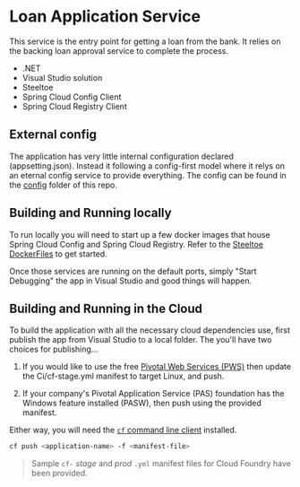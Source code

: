 # Loan Application Service

This service is the entry point for getting a loan from the bank. It relies on the backing loan approval service to complete the process. 

- .NET
- Visual Studio solution
- Steeltoe
- Spring Cloud Config Client
- Spring Cloud Registry Client

## External config

The application has very little internal configuration declared (appsetting.json). Instead it following a config-first model where it relys on an eternal config service to provide everything. The config can be found in the [config](https://github.com/pivotal/polyglot-pas-demo/tree/master/config) folder of this repo.

## Building and Running locally

To run locally you will need to start up a few docker images that house Spring Cloud Config and Spring Cloud Registry. Refer to the [Steeltoe DockerFiles](https://github.com/SteeltoeOSS/Dockerfiles) to get started. 

Once those services are running on the default ports, simply "Start Debugging" the app in Visual Studio and good things will happen.

## Building and Running in the Cloud

To build the application with all the necessary cloud dependencies use, first publish the app from Visual Studio to a local folder. The you'll have two choices for publishing...

1. If you would like to use the free [Pivotal Web Services (PWS)](https://run.pivotal.io) then update the Ci/cf-stage.yml manifest to target Linux, and push.

2. If your company's Pivotal Application Service (PAS) foundation has the Windows feature installed (PASW), then push using the provided manifest.

Either way, you will need the [`cf` command line client](https://docs.run.pivotal.io/cf-cli/cf-help.html) installed.

```bash
cf push <application-name> -f <manifest-file>
```

> Sample `cf-` *stage* and *prod* `.yml` manifest files for Cloud Foundry have been provided.